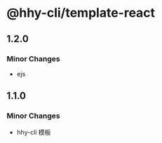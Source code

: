 # @hhy-cli/template-react

## 1.2.0

### Minor Changes

- ejs

## 1.1.0

### Minor Changes

- hhy-cli 模板
